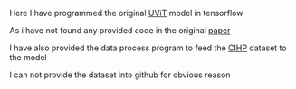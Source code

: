 
Here I have programmed the original [UViT](https://arxiv.org/abs/2112.09747) model in tensorflow

As i have not found any provided code in the original [paper](https://arxiv.org/abs/2112.09747)

I have also provided the data process program to feed the [CIHP](https://arxiv.org/abs/1811.12596) dataset to the model

I can not provide the dataset into github for obvious reason



